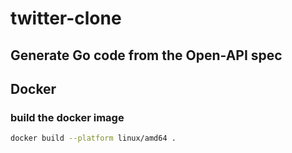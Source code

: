 # twitter-clone


## Generate Go code from the Open-API spec


## Docker

### build the docker image

```bash
docker build --platform linux/amd64 .

```
